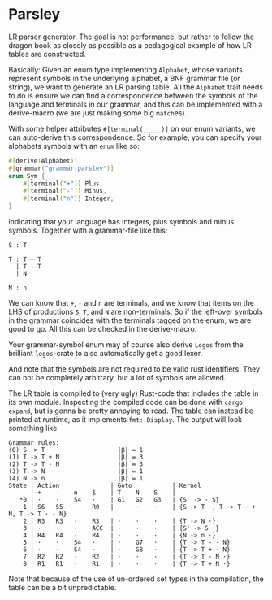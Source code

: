 # Parsley
LR parser generator.
The goal is not performance, but rather to follow the dragon book as
closely as possible as a pedagogical example of how LR tables are
constructed.

Basically:
Given an enum type implementing `Alphabet`, whose variants represent
symbols in the underlying alphabet, a BNF grammar file (or string), 
we want to generate an LR parsing table.
All the `Alphabet` trait needs to do is ensure we can find a correspondence
between the symbols of the language and terminals in our grammar, and this
can be implemented with a derive-macro (we are just making some big `match`es).

With some helper attributes `#[terminal(_____)]` on our enum variants,
we can auto-derive this correspondence.
So for example, you can specify your alphabets symbols with an `enum` like so:
```Rust
#[derive(Alphabet)]
#[grammar("grammar.parsley")]
enum Sym {
    #[terminal("+")] Plus,
    #[terminal("-")] Minus,
    #[terminal("n")] Integer,
}
```
indicating that your language has integers, plus symbols and minus symbols.
Together with a grammar-file like this:
```
S : T

T : T + T
  | T - T
  | N

N : n
```
We can know that `+`, `-` and `n` are terminals, and we know that items
on the LHS of productions `S`, `T`, and `N` are non-terminals. So if the
left-over symbols in the grammar coincides with the terminals tagged on
the enum, we are good to go.
All this can be checked in the derive-macro.

Your grammar-symbol enum may of course also derive `Logos` from the brilliant
`logos`-crate to also automatically get a good lexer.

And note that the symbols are not required to be valid rust identifiers:
They can not be completely arbitrary, but a lot of symbols are allowed.

The LR table is compiled to (very ugly) Rust-code that includes the table
in its own module. Inspecting the compiled code can be done with `cargo expand`,
but is gonna be pretty annoying to read. The table can instead be printed at
runtime, as it implements `fmt::Display`.
The output will look something like
```
Grammar rules:
(0) S -> T                    |β| = 1
(1) T -> T + N                |β| = 3
(2) T -> T - N                |β| = 3
(3) T -> N                    |β| = 1
(4) N -> n                    |β| = 1
State | Action              | Goto           | Kernel
      | +    -    n    $    | T    N    S    | 
   *0 | ·    ·    S4   ·    | G1   G2   G3   | {S' -> · S}
    1 | S6   S5   ·    R0   | ·    ·    ·    | {S -> T ·, T -> T · + N, T -> T · - N}
    2 | R3   R3   ·    R3   | ·    ·    ·    | {T -> N ·}
    3 | ·    ·    ·    ACC  | ·    ·    ·    | {S' -> S ·}
    4 | R4   R4   ·    R4   | ·    ·    ·    | {N -> n ·}
    5 | ·    ·    S4   ·    | ·    G7   ·    | {T -> T - · N}
    6 | ·    ·    S4   ·    | ·    G8   ·    | {T -> T + · N}
    7 | R2   R2   ·    R2   | ·    ·    ·    | {T -> T - N ·}
    8 | R1   R1   ·    R1   | ·    ·    ·    | {T -> T + N ·}
```
Note that because of the use of un-ordered set types in the compilation, the
table can be a bit unpredictable.
